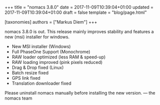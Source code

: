+++
title = "nomacs 3.8.0"
date = 2017-11-09T10:39:04+01:00
updated = 2017-11-09T10:39:04+01:00
draft = false
template = "blog/page.html"

[taxonomies]
authors = ["Markus Diem"]
+++

nomacs 3.8.0 is out.
This release mainly improves stability and features a new (msi) installer for windows.

- New MSI installer (Windows)
- Full PhaseOne Support (Monochrome)
- RAW loader optimized (less RAM & speed-up)
- RAW loading improved (pink pixels reduced)
- Drag & Drop fixed (Linux)
- Batch resize fixed
- GPS link fixed
- Translation downloader fixed

Please uninstall nomacs manually before installing the new version.
— the nomacs team
